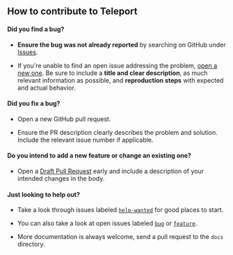 ## How to contribute to Teleport

#### **Did you find a bug?**

* **Ensure the bug was not already reported** by searching on GitHub under [Issues](https://github.com/abyssoft/teleport/issues).

* If you're unable to find an open issue addressing the problem, [open a new one](https://github.com/abyssoft/teleport/issues/new). Be sure to include a **title and clear description**, as much relevant information as possible, and **reproduction steps** with expected and actual behavior.

#### **Did you fix a bug?**

* Open a new GitHub pull request.

* Ensure the PR description clearly describes the problem and solution. Include the relevant issue number if applicable.

#### **Do you intend to add a new feature or change an existing one?**

* Open a [Draft Pull Request](https://docs.github.com/en/free-pro-team@latest/github/collaborating-with-issues-and-pull-requests/creating-a-pull-request-from-a-fork) early and include a description of your intended changes in the body.


#### **Just looking to help out?**

* Take a look through issues labeled [`help-wanted`](https://github.com/abyssoft/teleport/labels/help-wanted) for good places to start.

* You can also take a look at open issues labeled [`bug`](https://github.com/abyssoft/teleport/labels/bug) or [`feature`](https://github.com/abyssoft/teleport/labels/feature).

* More documentation is always welcome, send a pull request to the `docs` directory.
